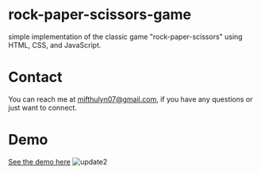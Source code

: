 # rock-paper-scissors-game
simple implementation of the classic game "rock-paper-scissors" using HTML, CSS, and JavaScript.

# Contact
You can reach me at mifthulyn07@gmail.com, if you have any questions or just want to connect.

# Demo
[See the demo here](https://mifthulyn07.github.io/rock-paper-scissors-game/)
![update2](https://github.com/mifthulyn07/rock-paper-scissors-game/assets/84966642/093e0fc8-eef2-48a8-9619-0c4eae5c3661)


